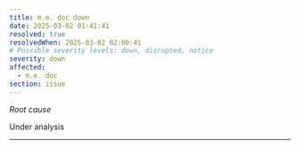```yaml
---
title: m.e. doc down
date: 2025-03-02 01:41:41
resolved: true
resolvedWhen: 2025-03-02 02:00:41
# Possible severity levels: down, disrupted, notice
severity: down
affected:
  - m.e. doc
section: issue
---
```


*Root cause*

Under analysis

---


